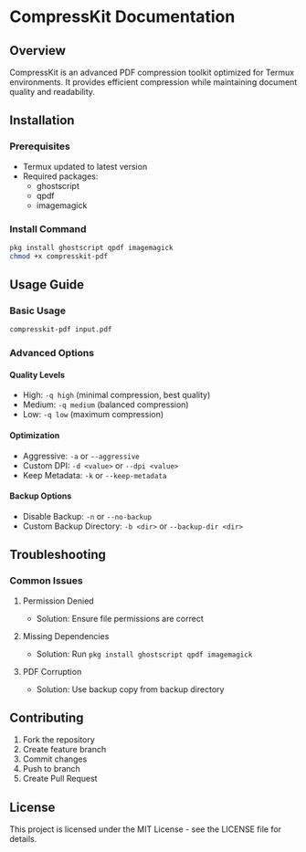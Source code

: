 # CompressKit Documentation

## Overview
CompressKit is an advanced PDF compression toolkit optimized for Termux environments. It provides efficient compression while maintaining document quality and readability.

## Installation

### Prerequisites
- Termux updated to latest version
- Required packages:
  - ghostscript
  - qpdf
  - imagemagick

### Install Command
```bash
pkg install ghostscript qpdf imagemagick
chmod +x compresskit-pdf
```

## Usage Guide

### Basic Usage
```bash
compresskit-pdf input.pdf
```

### Advanced Options

#### Quality Levels
- High: `-q high` (minimal compression, best quality)
- Medium: `-q medium` (balanced compression)
- Low: `-q low` (maximum compression)

#### Optimization
- Aggressive: `-a` or `--aggressive`
- Custom DPI: `-d <value>` or `--dpi <value>`
- Keep Metadata: `-k` or `--keep-metadata`

#### Backup Options
- Disable Backup: `-n` or `--no-backup`
- Custom Backup Directory: `-b <dir>` or `--backup-dir <dir>`

## Troubleshooting

### Common Issues
1. Permission Denied
   - Solution: Ensure file permissions are correct
   
2. Missing Dependencies
   - Solution: Run `pkg install ghostscript qpdf imagemagick`

3. PDF Corruption
   - Solution: Use backup copy from backup directory

## Contributing
1. Fork the repository
2. Create feature branch
3. Commit changes
4. Push to branch
5. Create Pull Request

## License
This project is licensed under the MIT License - see the LICENSE file for details.
